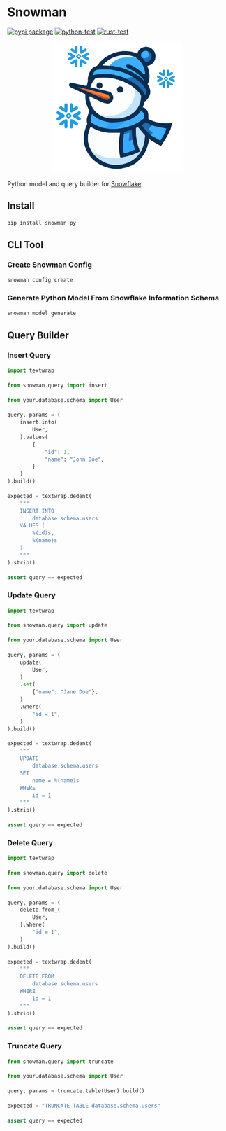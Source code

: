 # Snowman

<!-- --8<-- [start:badges] -->
[![pypi package](https://badge.fury.io/py/snowman.svg)](https://pypi.org/project/snowman)
[![python-test](https://github.com/yassun7010/snowman-py/actions/workflows/ci_python.yml/badge.svg)](https://github.com/yassun7010/snowman-py/actions)
[![rust-test](https://github.com/yassun7010/snowman-py/actions/workflows/ci_rust.yml/badge.svg)](https://github.com/yassun7010/snowman-py/actions)
<!-- --8<-- [end:badges] -->

<p align="center">
    <img alt="logo" src="https://raw.githubusercontent.com/yassun7010/snowman-py/main/images/logo.svg" width="300" />
</p>


Python model and query builder for [Snowflake](https://www.snowflake.com/).

## Install

```sh
pip install snowman-py
```

## CLI Tool

### Create Snowman Config
```sh
snowman config create
```

### Generate Python Model From Snowflake Information Schema
```sh
snowman model generate
```


## Query Builder

### Insert Query

```python
import textwrap

from snowman.query import insert

from your.database.schema import User

query, params = (
    insert.into(
        User,
    ).values(
        {
            "id": 1,
            "name": "John Doe",
        }
    )
).build()

expected = textwrap.dedent(
    """
    INSERT INTO
        database.schema.users
    VALUES (
        %(id)s,
        %(name)s
    )
    """
).strip()

assert query == expected
```

### Update Query

```python
import textwrap

from snowman.query import update

from your.database.schema import User

query, params = (
    update(
        User,
    )
    .set(
        {"name": "Jane Doe"},
    )
    .where(
        "id = 1",
    )
).build()

expected = textwrap.dedent(
    """
    UPDATE
        database.schema.users
    SET
        name = %(name)s
    WHERE
        id = 1
    """
).strip()

assert query == expected
```

### Delete Query

```python
import textwrap

from snowman.query import delete

from your.database.schema import User

query, params = (
    delete.from_(
        User,
    ).where(
        "id = 1",
    )
).build()

expected = textwrap.dedent(
    """
    DELETE FROM
        database.schema.users
    WHERE
        id = 1
    """
).strip()

assert query == expected
```

### Truncate Query

```python
from snowman.query import truncate

from your.database.schema import User

query, params = truncate.table(User).build()

expected = "TRUNCATE TABLE database.schema.users"

assert query == expected
```
